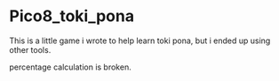 # Pico8_toki_pona

This is a little game i wrote to help learn toki pona, but i ended up using other tools.

percentage calculation is broken.
